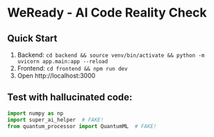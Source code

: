 # WeReady - AI Code Reality Check

## Quick Start
1. Backend: `cd backend && source venv/bin/activate && python -m uvicorn app.main:app --reload`
2. Frontend: `cd frontend && npm run dev`
3. Open http://localhost:3000

## Test with hallucinated code:
```python
import numpy as np
import super_ai_helper  # FAKE!
from quantum_processor import QuantumML  # FAKE!
